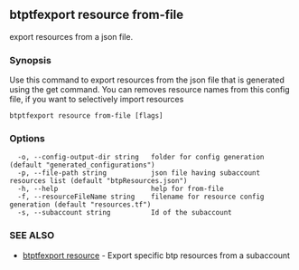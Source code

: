 ## btptfexport resource from-file

export resources from a json file.

### Synopsis

Use this command to export resources from the json file that is generated using the get command.
You can removes resource names from this config file, if you want to selectively import resources

```
btptfexport resource from-file [flags]
```

### Options

```
  -o, --config-output-dir string   folder for config generation (default "generated_configurations")
  -p, --file-path string           json file having subaccount resources list (default "btpResources.json")
  -h, --help                       help for from-file
  -f, --resourceFileName string    filename for resource config generation (default "resources.tf")
  -s, --subaccount string          Id of the subaccount
```

### SEE ALSO

* [btptfexport resource](btptfexport_resource.md)	 - Export specific btp resources from a subaccount

